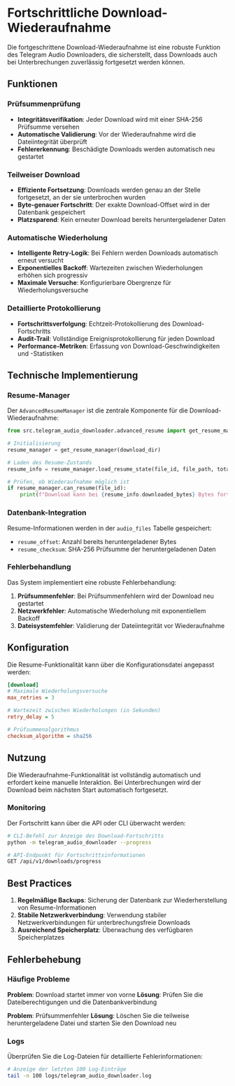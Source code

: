 # Fortschrittliche Download-Wiederaufnahme

Die fortgeschrittene Download-Wiederaufnahme ist eine robuste Funktion des Telegram Audio Downloaders, die sicherstellt, dass Downloads auch bei Unterbrechungen zuverlässig fortgesetzt werden können.

## Funktionen

### Prüfsummenprüfung
- **Integritätsverifikation**: Jeder Download wird mit einer SHA-256 Prüfsumme versehen
- **Automatische Validierung**: Vor der Wiederaufnahme wird die Dateiintegrität überprüft
- **Fehlererkennung**: Beschädigte Downloads werden automatisch neu gestartet

### Teilweiser Download
- **Effiziente Fortsetzung**: Downloads werden genau an der Stelle fortgesetzt, an der sie unterbrochen wurden
- **Byte-genauer Fortschritt**: Der exakte Download-Offset wird in der Datenbank gespeichert
- **Platzsparend**: Kein erneuter Download bereits heruntergeladener Daten

### Automatische Wiederholung
- **Intelligente Retry-Logik**: Bei Fehlern werden Downloads automatisch erneut versucht
- **Exponentielles Backoff**: Wartezeiten zwischen Wiederholungen erhöhen sich progressiv
- **Maximale Versuche**: Konfigurierbare Obergrenze für Wiederholungsversuche

### Detaillierte Protokollierung
- **Fortschrittsverfolgung**: Echtzeit-Protokollierung des Download-Fortschritts
- **Audit-Trail**: Vollständige Ereignisprotokollierung für jeden Download
- **Performance-Metriken**: Erfassung von Download-Geschwindigkeiten und -Statistiken

## Technische Implementierung

### Resume-Manager
Der `AdvancedResumeManager` ist die zentrale Komponente für die Download-Wiederaufnahme:

```python
from src.telegram_audio_downloader.advanced_resume import get_resume_manager

# Initialisierung
resume_manager = get_resume_manager(download_dir)

# Laden des Resume-Zustands
resume_info = resume_manager.load_resume_state(file_id, file_path, total_bytes)

# Prüfen, ob Wiederaufnahme möglich ist
if resume_manager.can_resume(file_id):
    print(f"Download kann bei {resume_info.downloaded_bytes} Bytes fortgesetzt werden")
```

### Datenbank-Integration
Resume-Informationen werden in der `audio_files` Tabelle gespeichert:

- `resume_offset`: Anzahl bereits heruntergeladener Bytes
- `resume_checksum`: SHA-256 Prüfsumme der heruntergeladenen Daten

### Fehlerbehandlung
Das System implementiert eine robuste Fehlerbehandlung:

1. **Prüfsummenfehler**: Bei Prüfsummenfehlern wird der Download neu gestartet
2. **Netzwerkfehler**: Automatische Wiederholung mit exponentiellem Backoff
3. **Dateisystemfehler**: Validierung der Dateiintegrität vor Wiederaufnahme

## Konfiguration

Die Resume-Funktionalität kann über die Konfigurationsdatei angepasst werden:

```ini
[download]
# Maximale Wiederholungsversuche
max_retries = 3

# Wartezeit zwischen Wiederholungen (in Sekunden)
retry_delay = 5

# Prüfsummenalgorithmus
checksum_algorithm = sha256
```

## Nutzung

Die Wiederaufnahme-Funktionalität ist vollständig automatisch und erfordert keine manuelle Interaktion. Bei Unterbrechungen wird der Download beim nächsten Start automatisch fortgesetzt.

### Monitoring
Der Fortschritt kann über die API oder CLI überwacht werden:

```bash
# CLI-Befehl zur Anzeige des Download-Fortschritts
python -m telegram_audio_downloader --progress

# API-Endpunkt für Fortschrittsinformationen
GET /api/v1/downloads/progress
```

## Best Practices

1. **Regelmäßige Backups**: Sicherung der Datenbank zur Wiederherstellung von Resume-Informationen
2. **Stabile Netzwerkverbindung**: Verwendung stabiler Netzwerkverbindungen für unterbrechungsfreie Downloads
3. **Ausreichend Speicherplatz**: Überwachung des verfügbaren Speicherplatzes

## Fehlerbehebung

### Häufige Probleme

**Problem**: Download startet immer von vorne
**Lösung**: Prüfen Sie die Dateiberechtigungen und die Datenbankverbindung

**Problem**: Prüfsummenfehler
**Lösung**: Löschen Sie die teilweise heruntergeladene Datei und starten Sie den Download neu

### Logs
Überprüfen Sie die Log-Dateien für detaillierte Fehlerinformationen:

```bash
# Anzeige der letzten 100 Log-Einträge
tail -n 100 logs/telegram_audio_downloader.log
```